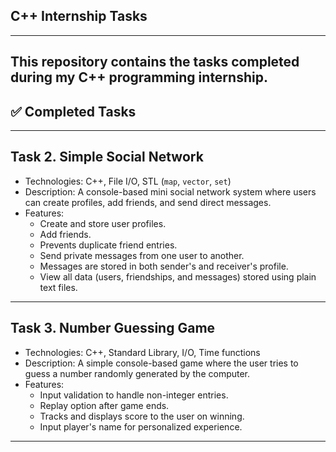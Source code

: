 ## C++ Internship Tasks
-------------------------
This repository contains the tasks completed during my C++ programming internship.  
-----------------------------------------------------------------------------------

## ✅ Completed Tasks
------------------------

## Task 2. Simple Social Network
- Technologies: C++, File I/O, STL (`map`, `vector`, `set`)  
- Description: A console-based mini social network system where users can create profiles, add friends, and send direct messages.  
- Features:
  - Create and store user profiles.
  - Add friends.
  - Prevents duplicate friend entries.
  - Send private messages from one user to another.
  - Messages are stored in both sender's and receiver's profile.
  - View all data (users, friendships, and messages) stored using plain text files.

--------------------------------------------------------------------------------------------------------------------------------------------

## Task 3. Number Guessing Game
- Technologies: C++, Standard Library, I/O, Time functions  
- Description: A simple console-based game where the user tries to guess a number randomly generated by the computer.  
- Features:
  - Input validation to handle non-integer entries.
  - Replay option after game ends.
  - Tracks and displays score to the user on winning.
  - Input player's name for personalized experience.

--------------------------------------------------------------------------------------------------------------------------------------------
